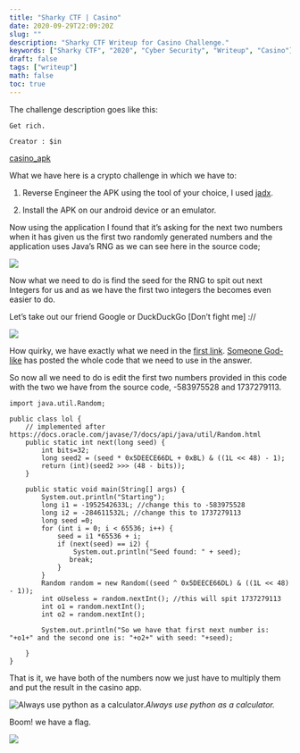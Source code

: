 ```yaml
---
title: "Sharky CTF | Casino"
date: 2020-09-29T22:09:20Z
slug: ""
description: "Sharky CTF Writeup for Casino Challenge."
keywords: ["Sharky CTF", "2020", "Cyber Security", "Writeup", "Casino"]
draft: false
tags: ["writeup"]
math: false
toc: true
---
```


The challenge description goes like this:

    Get rich.

    Creator : $in

[casino_apk](https://anonfile.com/ddw3ncy2oa/casino_apk)

What we have here is a crypto challenge in which we have to:
1. Reverse Engineer the APK using the tool of your choice, I used [jadx](https://github.com/skylot/jadx).

2. Install the APK on our android device or an emulator.

Now using the application I found that it’s asking for the next two numbers when it has given us the first two randomly generated numbers and the application uses Java’s RNG as we can see here in the source code;

![](https://cdn-images-1.medium.com/max/2000/1*-gybGCGoLxgYHR41vBXuHQ.png)

Now what we need to do is find the seed for the RNG to spit out next Integers for us and as we have the first two integers the becomes even easier to do.

Let’s take out our friend Google or DuckDuckGo [Don’t fight me] ://

![](https://cdn-images-1.medium.com/max/2000/1*1-RT4gUxQBBIXTT8kAsrMg.png)

How quirky, we have exactly what we need in the [first link](https://crypto.stackexchange.com/questions/51686/how-to-determine-the-next-number-from-javas-random-method). [Someone God-like](https://crypto.stackexchange.com/users/29574/lery) has posted the whole code that we need to use in the answer.

So now all we need to do is edit the first two numbers provided in this code with the two we have from the source code, -583975528 and 1737279113.

    import java.util.Random;
    
    public class lol {
        // implemented after https://docs.oracle.com/javase/7/docs/api/java/util/Random.html
        public static int next(long seed) {
            int bits=32;
            long seed2 = (seed * 0x5DEECE66DL + 0xBL) & ((1L << 48) - 1);
            return (int)(seed2 >>> (48 - bits));
        }
    
        public static void main(String[] args) {
            System.out.println("Starting");
            long i1 = -1952542633L; //change this to -583975528
            long i2 = -284611532L; //change this to 1737279113
            long seed =0;
            for (int i = 0; i < 65536; i++) {
                seed = i1 *65536 + i;
                if (next(seed) == i2) {
                    System.out.println("Seed found: " + seed);
                   break;
                }
            }
            Random random = new Random((seed ^ 0x5DEECE66DL) & ((1L << 48) - 1));
            int oUseless = random.nextInt(); //this will spit 1737279113
            int o1 = random.nextInt(); 
            int o2 = random.nextInt();

            System.out.println("So we have that first next number is: "+o1+" and the second one is: "+o2+" with seed: "+seed);
    
        }
    }

That is it, we have both of the numbers now we just have to multiply them and put the result in the casino app.

![Always use python as a calculator.](https://cdn-images-1.medium.com/max/2000/1*AGwGUubq6cjQlcSqfcGdMw.png)*Always use python as a calculator.*

Boom! we have a flag.

![](https://cdn-images-1.medium.com/max/2160/0*0e7XZGLJzxrna8kD.jpg)

